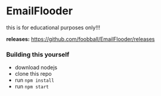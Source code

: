 # EmailFlooder

this is for educational purposes only!!!

**releases:** https://github.com/foobball/EmailFlooder/releases

### Building this yourself
- download nodejs
- clone this repo
- run `npm install` 
- run `npm start` 
